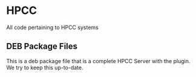 # HPCC

All code pertaining to HPCC systems

## DEB Package Files

This is a deb package file that is a complete HPCC Server with the plugin. We try to keep this up-to-date.
